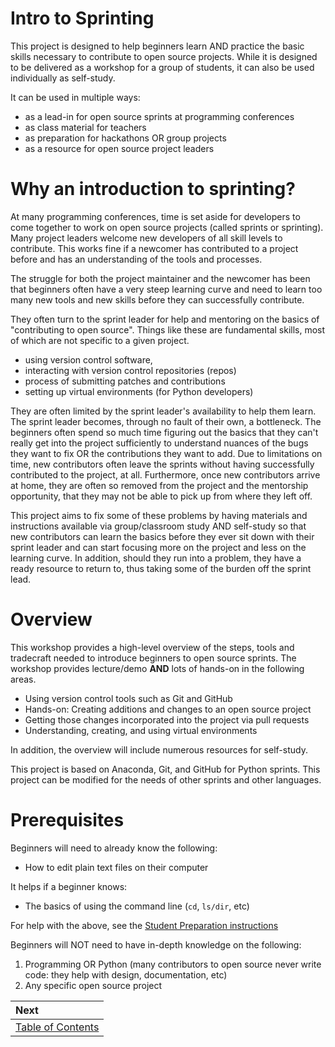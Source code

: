 # Intro to Sprinting

This project is designed to help beginners learn AND practice the basic skills necessary to contribute to open source projects. While it is designed to be delivered as a workshop for a group of students, it can also be used individually as self-study.

It can be used in multiple ways:

* as a lead-in for open source sprints at programming conferences
* as class material for teachers
* as preparation for hackathons OR group projects
* as a resource for open source project leaders

# Why an introduction to sprinting?

At many programming conferences, time is set aside for developers to come together to work on open source projects (called sprints or sprinting). Many project leaders welcome new developers of all skill levels to contribute. This works fine if a newcomer has contributed to a project before and has an understanding of the tools and processes.

The struggle for both the project maintainer and the newcomer has been that beginners often have a very steep learning curve and need to learn too many new tools and new skills before they can successfully contribute.

They often turn to the sprint leader for help and mentoring on the basics of "contributing to open source". Things like these are fundamental skills, most of which are not specific to a given project.

* using version control software,
* interacting with version control repositories (repos)
* process of submitting patches and contributions
* setting up virtual environments (for Python developers)

They are often limited by the sprint leader's availability to help them learn. The sprint leader becomes, through no fault of their own, a bottleneck. The beginners often spend so much time figuring out the basics that they can't really get into the project sufficiently to understand nuances of the bugs they want to fix OR the contributions they want to add. Due to limitations on time, new contributors often leave the sprints without having successfully contributed to the project, at all. Furthermore, once new contributors arrive at home, they are often so removed from the project and the mentorship opportunity, that they may not be able to pick up from where they left off.

This project aims to fix some of these problems by having materials and instructions available via group/classroom study AND self-study so that new contributors can learn the basics before they ever sit down with their sprint leader and can start focusing more on the project and less on the learning curve. In addition, should they run into a problem, they have a ready resource to return to, thus taking some of the burden off the sprint lead.

# Overview

This workshop provides a high-level overview of the steps, tools and tradecraft needed to introduce beginners to open source sprints. The workshop provides lecture/demo **AND** lots of hands-on in the following areas.

* Using version control tools such as Git and GitHub
* Hands-on: Creating additions and changes to an open source project
* Getting those changes incorporated into the project via pull requests
* Understanding, creating, and using virtual environments

In addition, the overview will include numerous resources for self-study.

This project is based on Anaconda, Git, and GitHub for Python sprints.
This project can be modified for the needs of other sprints and other languages.

# Prerequisites

Beginners will need to already know the following:

* How to edit plain text files on their computer

It helps if a beginner knows:

* The basics of using the command line (`cd`, `ls/dir`, etc)

For help with the above, see the [Student Preparation instructions](https://github.com/chalmerlowe/intro_to_sprinting/blob/master/class_materials/prereq_student.md)

Beginners will NOT need to have in-depth knowledge on the following:

1. Programming OR Python (many contributors to open source never write code: they help with design, documentation, etc)
2. Any specific open source project


| Next |
|:---------|
| [Table of Contents](./class_materials/README.md) |
